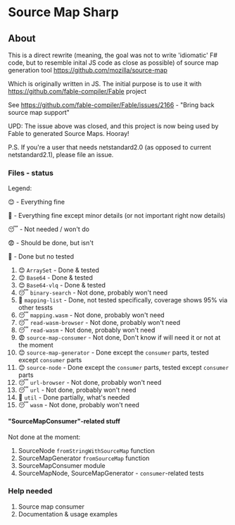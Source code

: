 # Source Map Sharp

## About

This is a direct rewrite (meaning, the goal was not to write 'idiomatic' F# code, but to resemble inital JS code as close as possible) of source map generation tool https://github.com/mozilla/source-map

Which is originally written in JS. The initial purpose is to use it with https://github.com/fable-compiler/Fable project

See https://github.com/fable-compiler/Fable/issues/2166 - "Bring back source map support"

UPD: The issue above was closed, and this project is now being used by Fable to generated Source Maps. Hooray!


P.S. If you're a user that needs netstandard2.0 (as opposed to current netstandard2.1), please file an issue.

### Files - status

Legend:

😊 - Everything fine

🤨 - Everything fine except minor details (or not important right now details)

😴 - Not needed / won't do

😨 - Should be done, but isn't

🤯 - Done but no tested

1. 😊 `ArraySet` - Done & tested
2. 😊 `Base64` - Done & tested
3. 😊 `Base64-vlq` - Done & tested
4. 😴 `binary-search` - Not done, probably won't need
5. 🤨 `mapping-list` - Done, not tested specifically, coverage shows 95% via other tessts
6. 😴 `mapping.wasm` - Not done, probably won't need
7. 😴 `read-wasm-browser` - Not done, probably won't need
8. 😴 `read-wasm` - Not done, probably won't need
9. 😨 `source-map-consumer` - Not done, Don't know if will need it or not at the moment
10. 😊 `source-map-generator` - Done except the `consumer` parts, tested except `consumer` parts
11. 😊 `source-node` - Done except the `consumer` parts, tested except `consumer` parts
12. 😴 `url-browser` - Not done, probably won't need
13. 😴 `url` - Not done, probably won't need
14. 🤨 `util` - Done partially, what's needed
15. 😴 `wasm` - Not done, probably won't need

#### "SourceMapConsumer"-related stuff

Not done at the moment: 

1. SourceNode `fromStringWithSourceMap` function
2. SourceMapGenerator `fromSourceMap` function
3. SourceMapConsumer module
4. SourceMapNode, SourceMapGenerator - `consumer`-related tests


### Help needed

1. Source map consumer
2. Documentation & usage examples
